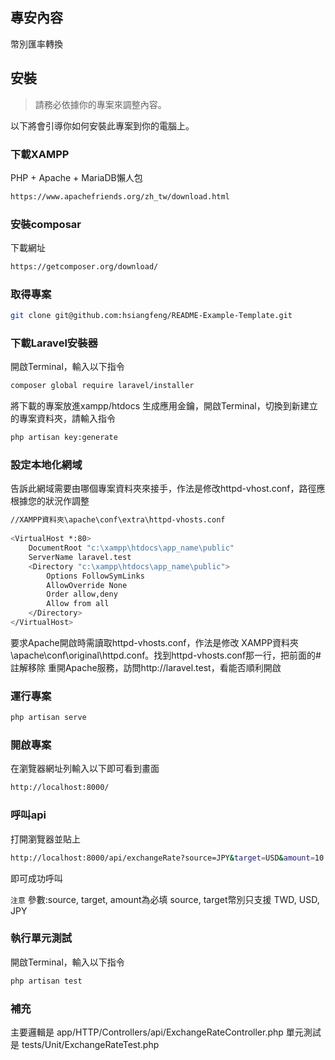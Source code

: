 ## 專安內容
幣別匯率轉換

## 安裝

> 請務必依據你的專案來調整內容。

以下將會引導你如何安裝此專案到你的電腦上。

### 下載XAMPP
PHP + Apache + MariaDB懶人包
```bash
https://www.apachefriends.org/zh_tw/download.html
```

### 安裝composar

下載網址
```bash
https://getcomposer.org/download/
```

### 取得專案

```bash
git clone git@github.com:hsiangfeng/README-Example-Template.git
```

### 下載Laravel安裝器
開啟Terminal，輸入以下指令
```bash
composer global require laravel/installer
```

將下載的專案放進xampp/htdocs
生成應用金鑰，開啟Terminal，切換到新建立的專案資料夾，請輸入指令
```bash
php artisan key:generate
```

### 設定本地化網域
告訴此網域需要由哪個專案資料夾來接手，作法是修改httpd-vhost.conf，路徑應根據您的狀況作調整
```bash
//XAMPP資料夾\apache\conf\extra\httpd-vhosts.conf
 
<VirtualHost *:80>
    DocumentRoot "c:\xampp\htdocs\app_name\public"  
    ServerName laravel.test       
    <Directory "c:\xampp\htdocs\app_name\public">
        Options FollowSymLinks
        AllowOverride None
        Order allow,deny
        Allow from all
    </Directory>
</VirtualHost>
```
要求Apache開啟時需讀取httpd-vhosts.conf，作法是修改 XAMPP資料夾\apache\conf\original\httpd.conf。找到httpd-vhosts.conf那一行，把前面的#註解移除
重開Apache服務，訪問http://laravel.test，看能否順利開啟

### 運行專案

```bash
php artisan serve
```

### 開啟專案

在瀏覽器網址列輸入以下即可看到畫面

```bash
http://localhost:8000/
```

### 呼叫api
打開瀏覽器並貼上
```bash
http://localhost:8000/api/exchangeRate?source=JPY&target=USD&amount=10
```
即可成功呼叫

`注意`
參數:source, target, amount為必填
source, target幣別只支援 TWD, USD, JPY

### 執行單元測試
開啟Terminal，輸入以下指令
```bash
php artisan test
```

### 補充
主要邏輯是 app/HTTP/Controllers/api/ExchangeRateController.php
單元測試是 tests/Unit/ExchangeRateTest.php
